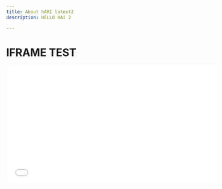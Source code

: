 ```yaml
---
title: About hARI latest2
description: HELLO HAI 2

---
```

<h1>IFRAME TEST</h1>

<iframe width="560" height="315" src="[https://www.youtube.com/embed/vtcu9JVggTc](https://www.youtube.com/embed/vtcu9JVggTc "https://www.youtube.com/embed/vtcu9JVggTc")" title="YouTube video player" frameborder="0" allow="accelerometer; autoplay; clipboard-write; encrypted-media; gyroscope; picture-in-picture" allowfullscreen></iframe> 